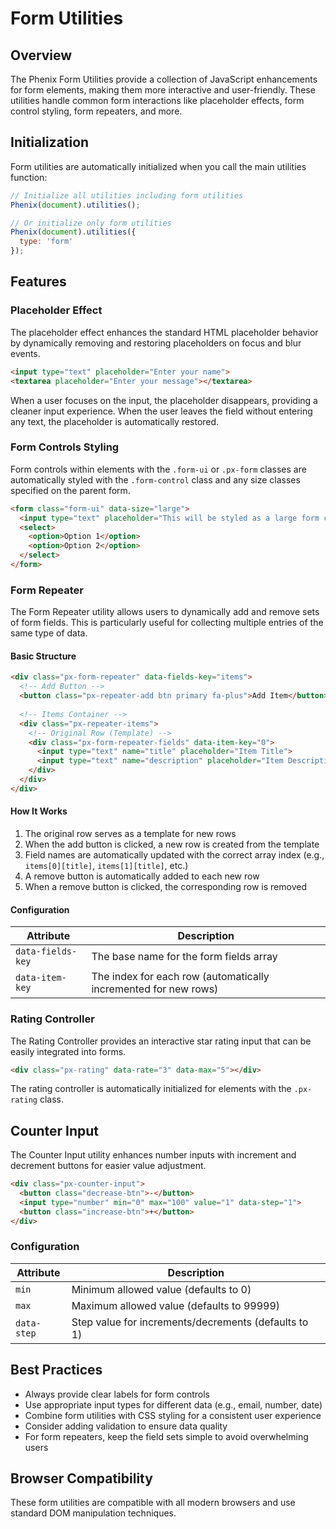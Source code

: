 # Form Utilities

## Overview

The Phenix Form Utilities provide a collection of JavaScript enhancements for form elements, making them more interactive and user-friendly. These utilities handle common form interactions like placeholder effects, form control styling, form repeaters, and more.

## Initialization

Form utilities are automatically initialized when you call the main utilities function:

```js
// Initialize all utilities including form utilities
Phenix(document).utilities();

// Or initialize only form utilities
Phenix(document).utilities({
  type: 'form'
});
```

## Features

### Placeholder Effect

The placeholder effect enhances the standard HTML placeholder behavior by dynamically removing and restoring placeholders on focus and blur events.

```html
<input type="text" placeholder="Enter your name">
<textarea placeholder="Enter your message"></textarea>
```

When a user focuses on the input, the placeholder disappears, providing a cleaner input experience. When the user leaves the field without entering any text, the placeholder is automatically restored.

### Form Controls Styling

Form controls within elements with the `.form-ui` or `.px-form` classes are automatically styled with the `.form-control` class and any size classes specified on the parent form.

```html
<form class="form-ui" data-size="large">
  <input type="text" placeholder="This will be styled as a large form control">
  <select>
    <option>Option 1</option>
    <option>Option 2</option>
  </select>
</form>
```

### Form Repeater

The Form Repeater utility allows users to dynamically add and remove sets of form fields. This is particularly useful for collecting multiple entries of the same type of data.

#### Basic Structure

```html
<div class="px-form-repeater" data-fields-key="items">
  <!-- Add Button -->
  <button class="px-repeater-add btn primary fa-plus">Add Item</button>
  
  <!-- Items Container -->
  <div class="px-repeater-items">
    <!-- Original Row (Template) -->
    <div class="px-form-repeater-fields" data-item-key="0">
      <input type="text" name="title" placeholder="Item Title">
      <input type="text" name="description" placeholder="Item Description">
    </div>
  </div>
</div>
```

#### How It Works

1. The original row serves as a template for new rows
2. When the add button is clicked, a new row is created from the template
3. Field names are automatically updated with the correct array index (e.g., `items[0][title]`, `items[1][title]`, etc.)
4. A remove button is automatically added to each new row
5. When a remove button is clicked, the corresponding row is removed

#### Configuration

| Attribute | Description |
|-----------|-------------|
| `data-fields-key` | The base name for the form fields array |
| `data-item-key` | The index for each row (automatically incremented for new rows) |

### Rating Controller

The Rating Controller provides an interactive star rating input that can be easily integrated into forms.

```html
<div class="px-rating" data-rate="3" data-max="5"></div>
```

The rating controller is automatically initialized for elements with the `.px-rating` class.

## Counter Input

The Counter Input utility enhances number inputs with increment and decrement buttons for easier value adjustment.

```html
<div class="px-counter-input">
  <button class="decrease-btn">-</button>
  <input type="number" min="0" max="100" value="1" data-step="1">
  <button class="increase-btn">+</button>
</div>
```

### Configuration

| Attribute | Description |
|-----------|-------------|
| `min` | Minimum allowed value (defaults to 0) |
| `max` | Maximum allowed value (defaults to 99999) |
| `data-step` | Step value for increments/decrements (defaults to 1) |

## Best Practices

- Always provide clear labels for form controls
- Use appropriate input types for different data (e.g., email, number, date)
- Combine form utilities with CSS styling for a consistent user experience
- Consider adding validation to ensure data quality
- For form repeaters, keep the field sets simple to avoid overwhelming users

## Browser Compatibility

These form utilities are compatible with all modern browsers and use standard DOM manipulation techniques.
